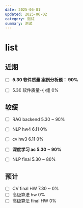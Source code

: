 ```yaml
---
date: 2025-06-01
updated: 2025-06-02
category: 测试
summary: 测试
---
```

# list

## 近期



- [ ] **5.30             软件质量   案例分析题：                                   90%**
- [ ] 5.30              软件质量-小组                                                         0%



## 较缓



- [ ] RAG              backend        5.30  ~                                            90%

- [ ] NLP               hw4                6.11                                                     0%
- [ ] cv                   hw3                 6.11                                                     0%

- [ ] **深度学习     ac                    5.30  ~                                            90%**
- [ ] NLP               final                5.30  ~                                            80%





## 预计

- [ ] CV         	final  HW      7.30  ~                                               0%
- [ ] 高级算法     hw                                                                               0%
- [ ] 高级算法     final  HW                                                                  0%
